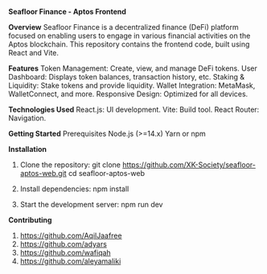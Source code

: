 **Seafloor Finance - Aptos Frontend**

**Overview**
Seafloor Finance is a decentralized finance (DeFi) platform focused on enabling users to engage in various financial activities on the Aptos blockchain. This repository contains the frontend code, built using React and Vite.

**Features**
Token Management: Create, view, and manage DeFi tokens.
User Dashboard: Displays token balances, transaction history, etc.
Staking & Liquidity: Stake tokens and provide liquidity.
Wallet Integration: MetaMask, WalletConnect, and more.
Responsive Design: Optimized for all devices.

**Technologies Used**
React.js: UI development.
Vite: Build tool.
React Router: Navigation.

**Getting Started**
Prerequisites
Node.js (>=14.x)
Yarn or npm

**Installation**
1. Clone the repository:
git clone https://github.com/XK-Society/seafloor-aptos-web.git
cd seafloor-aptos-web

2. Install dependencies:
npm install

3. Start the development server:
npm run dev

**Contributing**
1. https://github.com/AqilJaafree
2. https://github.com/adyars
3. https://github.com/wafiqah
4. https://github.com/aleyamaliki
